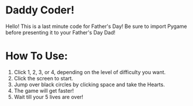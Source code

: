 # Daddy Coder!
Hello! This is a last minute code for
Father's Day! Be sure to import
Pygame before presenting it to your
Father's Day Dad! 

# How To Use: 
1. Click 1, 2, 3, or 4, depending on the level of difficulty you want.
2. Click the screen to start.
3. Jump over black circles by clicking space and take the Hearts.
4. The game will get faster!
5. Wait till your 5 lives are over!
